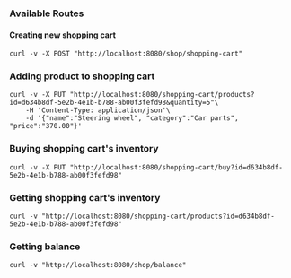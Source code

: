 ### Available Routes

#### Creating new shopping cart
```shell
curl -v -X POST "http://localhost:8080/shop/shopping-cart"
```
### Adding product to shopping cart
```shell
curl -v -X PUT "http://localhost:8080/shopping-cart/products?id=d634b8df-5e2b-4e1b-b788-ab00f3fefd98&quantity=5"\
    -H 'Content-Type: application/json'\
    -d '{"name":"Steering wheel", "category":"Car parts", "price":"370.00"}'
```
### Buying shopping cart's inventory
```shell
curl -v -X PUT "http://localhost:8080/shopping-cart/buy?id=d634b8df-5e2b-4e1b-b788-ab00f3fefd98"
```
### Getting shopping cart's inventory
```shell
curl -v "http://localhost:8080/shopping-cart/products?id=d634b8df-5e2b-4e1b-b788-ab00f3fefd98"
```
### Getting balance
```shell
curl -v "http://localhost:8080/shop/balance"

```
